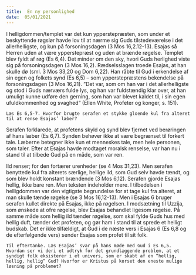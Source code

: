 ```yaml
---
title:  En ny personlighed
date:  05/01/2021
---
```


I helligdommen/templet var det kun ypperstepræsten, som under et beskyttende røgslør havde lov til at nærme sig Guds tilstedeværelse i det allerhelligste, og kun på forsoningsdagen (3 Mos 16,2.12-13). Esajas så Herren uden at være ypperstepræst og uden at brænde røgelse. Templet blev fyldt af røg (Es 6,4). Det minder om den sky, hvori Guds herlighed viste sig på forsoningsdagen (3 Mos 16,2). Rædselsslagen troede Esajas, at han skulle dø (sml. 3 Mos 33,20 og Dom 6,22). Han råbte til Gud i erkendelse af sin egen og folkets synd (Es 6,5) – som ypperstepræstens bekendelse på forsoningsdagen (3 Mos 16,21). ”Det var, som om han var i det allerhelligste og stod i Guds nærværs fulde lys, og han var fuldstændig klar over, at han umuligt kunne udføre den gerning, som han var blevet kaldet til, i sin egen ufuldkommenhed og svaghed“ (Ellen White, Profeter og konger, s. 151).

`Læs Es 6,5-7. Hvorfor brugte serafen et stykke gloende kul fra alteret til at rense Esajas’ læber?`

Serafen forklarede, at profetens skyld og synd blev fjernet ved berøringen af hans læber (Es 6,7). Synden behøver ikke at være begrænset til forkert tale. Læberne betegner ikke kun et menneskes tale, men hele personen, som taler. Efter at Esajas havde modtaget moralsk renselse, var han nu i stand til at tilbede Gud på en måde, som var ren.

Ild renser; for den fortærer urenheder (se 4 Mos 31,23). Men serafen benyttede kul fra alterets særlige, hellige ild, som Gud selv havde tændt, og som blev holdt konstant brændende (3 Mos 6,12). Serafen gjorde Esajas hellig, ikke bare ren. Men teksten indeholder mere. I tilbedelsen i helligdommen var den vigtigste begrundelse for at tage kul fra alteret, at man skulle tænde røgelse (se 3 Mos 16,12-13). Men i Esajas 6 bruger serafen kullet direkte på Esajas, ikke på røgelsen. I modsætning til Uzzija, som ønskede at ofre røgelse, blev Esajas behandlet ligesom røgelse. På samme måde som hellig ild tænder røgelse, som skal fylde Guds hus med hellig duft, tænder det profeten, og gør ham i stand til at sprede et helligt budskab. Det er ikke tilfældigt, at Gud i de næste vers i Esajas 6 (Es 6,8 og de efterfølgende vers) sender Esajas som profet til sit folk.

`Til eftertanke. Læs Esajas’ svar på hans møde med Gud i Es 6,5. Hvordan ser vi deri et udtryk for det grundlæggende problem, at et syndigt folk eksisterer i et univers, som er skabt af en ”hellig, hellig, hellig“ Gud? Hvorfor er Kristus på korset den eneste mulige løsning på problemet?`